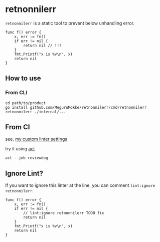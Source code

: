 # retnonnilerr

`retnonnilerr` is a static tool to prevent below unhandling error.

```golang
func f() error {
    x, err := fn()
    if err != nil {
        return nil // !!!
    }
    fmt.Printf("x is %v\n", x)
    return nil
}
```

## How to use

### From CLI

```
cd path/to/product
go install github.com/MeguruMokke/retnonnilerr/cmd/retnonnilerr
retnonnilerr ./internal/...
```

## From CI

see. [my custom linter settings](./.github/workflows/ci.yml)

try it using [act](https://github.com/nektos/act)

```
act --job reviewdog
```

## Ignore Lint?

If you want to ignore this linter at the line, you can comment `lint:ignore retnonnilerr`.

```golang
func f() error {
    x, err := fn()
    if err != nil {
        // lint:ignore retnonnilerr TODO fix
        return nil
    }
    fmt.Printf("x is %v\n", x)
    return nil
}
```
